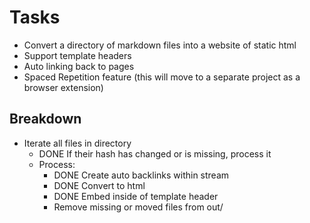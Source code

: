 # Tasks
- Convert a directory of markdown files into a website of static html
- Support template headers
- Auto linking back to pages
- Spaced Repetition feature (this will move to a separate project as a browser extension)

## Breakdown
- Iterate all files in directory
    - DONE If their hash has changed or is missing, process it
    - Process:
        - DONE Create auto backlinks within stream
        - DONE Convert to html
        - DONE Embed inside of template header
        - Remove missing or moved files from out/